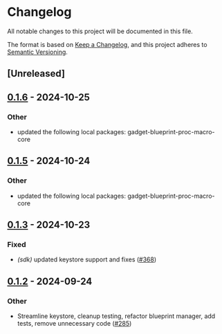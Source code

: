 # Changelog

All notable changes to this project will be documented in this file.

The format is based on [Keep a Changelog](https://keepachangelog.com/en/1.0.0/),
and this project adheres to [Semantic Versioning](https://semver.org/spec/v2.0.0.html).

## [Unreleased]

## [0.1.6](https://github.com/tangle-network/gadget/compare/blueprint-metadata-v0.1.5...blueprint-metadata-v0.1.6) - 2024-10-25

### Other

- updated the following local packages: gadget-blueprint-proc-macro-core

## [0.1.5](https://github.com/tangle-network/gadget/compare/blueprint-metadata-v0.1.4...blueprint-metadata-v0.1.5) - 2024-10-24

### Other

- updated the following local packages: gadget-blueprint-proc-macro-core

## [0.1.3](https://github.com/tangle-network/gadget/compare/blueprint-metadata-v0.1.2...blueprint-metadata-v0.1.3) - 2024-10-23

### Fixed

- *(sdk)* updated keystore support and fixes ([#368](https://github.com/tangle-network/gadget/pull/368))

## [0.1.2](https://github.com/tangle-network/gadget/compare/blueprint-metadata-v0.1.1...blueprint-metadata-v0.1.2) - 2024-09-24

### Other

- Streamline keystore, cleanup testing, refactor blueprint manager, add tests, remove unnecessary code ([#285](https://github.com/tangle-network/gadget/pull/285))
